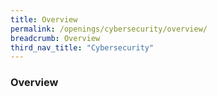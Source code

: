 ```yaml
---
title: Overview
permalink: /openings/cybersecurity/overview/
breadcrumb: Overview
third_nav_title: "Cybersecurity"
---
```


### **Overview**
